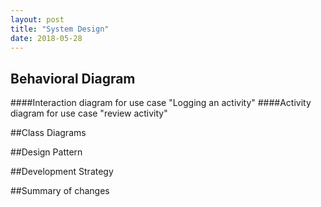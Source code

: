 ```yaml
---
layout: post
title: "System Design"
date: 2018-05-28
---
```


## Behavioral Diagram 

####Interaction diagram for use case "Logging an activity"
####Activity diagram for use case "review activity"


##Class Diagrams

##Design Pattern 

##Development Strategy

##Summary of changes

